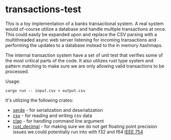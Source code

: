 # transactions-test

This is a toy implementation of a banks transactional system.
A real system would of-course utilize a database and handle multiple transactions at once. This could easily be expanded upon and replace the CSV parsing with a multithreaded async web server listening for incoming transactions and performing the updates to a database instead to the in memory hashmaps.

The internal transaction system have a set of unit test that verifies some of the most critical parts of the code. It also utilizes rust type system and pattern matching to make sure we are only allowing valid transactions to be processed.

Usage:  

```cargo run -- input.csv > output.csv```

It's utilizing the following crates:

* [serde](https://crates.io/crates/serde) - for serialization and deserialization
* [csv](https://crates.io/crates/csv) - for reading and writing csv data
* [clap](https://crates.io/crates/clap) - for handling command line argument
* [rust_decimal](https://crates.io/crates/rust_decimal) - for making sure we do not get floating point precision issues we could potentially run into with f32 and f64 [IEEE 754](https://en.wikipedia.org/wiki/IEEE_754)